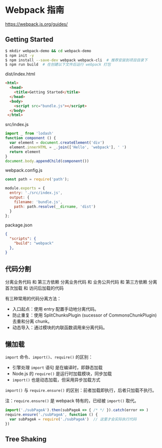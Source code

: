 # Webpack 指南

https://webpack.js.org/guides/  


## Getting Started

```bash
$ mkdir webpack-demo && cd webpack-demo
$ npm init -y
$ npm install --save-dev webpack webpack-cli  # 推荐安装到项目目录下
$ npm run build  # 在创建以下文件后运行 webpack 打包
```

dist/index.html

```html
<html>
  <head>
    <title>Getting Started</title>
  </head>
  <body>
    <script src="bundle.js"></script>
  </body>
 </html>
```

src/index.js

```js
import _ from 'lodash'
function component () {
  var element = document.createElement('div')
  element.innerHTML = _.join(['Hello', 'webpack'], ' ')
  return element
}
document.body.appendChild(component())
```

webpack.config.js

```js
const path = require('path');

module.exports = {
  entry: './src/index.js',
  output: {
    filename: 'bundle.js',
    path: path.resolve(__dirname, 'dist')
  }
};
```

package.json

```json
{
  "scripts": {
    "build": "webpack"
  },
}
```


## 代码分割

分离业务代码 和 第三方依赖
分离业务代码 和 业务公共代码 和 第三方依赖
分离首次加载 和 访问后加载的代码

有三种常用的代码分离方法：
  * 入口起点：使用 entry 配置手动地分离代码。
  * 防止重复：使用 SplitChunksPlugin (sucessor of CommonsChunkPlugin) 去重和分离 chunk。
  * 动态导入：通过模块的内联函数调用来分离代码。



## 懒加载

`import` 命令、`import()`、`require()` 的区别：
  * 引擎处理 `import` 语句 是在编译时，即静态加载
  * Node.js 的 `require()` 是运行时加载模块，同步加载
  * `import()` 也是动态加载，但采用异步加载方式

`import()` 与 `require.ensure()` 的区别：前者加载即执行，后者只加载不执行。

注：`require.ensure()` 是 webpack 特有的，已经被 `import()` 取代。

```js
import('./subPageA').then(subPageA => { /* */ }).catch(error => )
require.ensure('./subPageA', function () {
  var subPageA = require('./subPageA')  // 这里才会实际执行代码
})
```


## Tree Shaking





